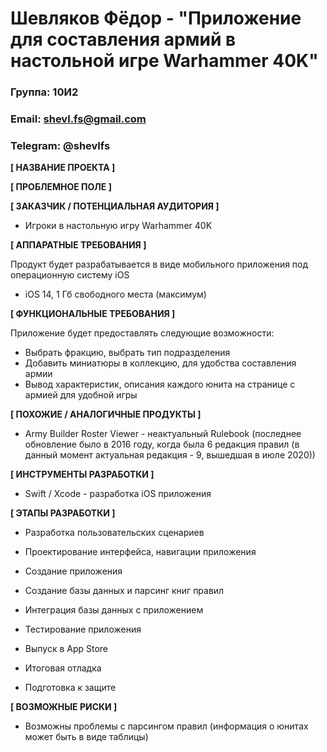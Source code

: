# Шевляков Фёдор - "Приложение для составления армий в настольной игре Warhammer 40K"
### Группа: 10И2 
### Email: shevl.fs@gmail.com
### Telegram: @shevlfs
**[ НАЗВАНИЕ ПРОЕКТА ]**



**[ ПРОБЛЕМНОЕ ПОЛЕ ]**



**[ ЗАКАЗЧИК / ПОТЕНЦИАЛЬНАЯ АУДИТОРИЯ ]**

* Игроки в настольную игру Warhammer 40K

**[ АППАРАТНЫЕ ТРЕБОВАНИЯ ]** 

Продукт будет разрабатывается в виде мобильного приложения под операционную систему iOS

* iOS 14,  1 Гб свободного места (максимум)

**[ ФУНКЦИОНАЛЬНЫЕ ТРЕБОВАНИЯ ]**

Приложение будет предоставлять следующие возможности:

* Выбрать фракцию, выбрать тип подразделения
* Добавить миниатюры в коллекцию, для удобства составления армии
* Вывод характеристик, описания каждого юнита на странице с армией для удобной игры

**[ ПОХОЖИЕ / АНАЛОГИЧНЫЕ ПРОДУКТЫ ]**

* Army Builder Roster Viewer - неактуальный Rulebook (последнее обновление было в 2016 году, когда была 6 редакция правил (в данный момент актуальная редакция - 9, вышедшая в июле 2020))

**[ ИНСТРУМЕНТЫ РАЗРАБОТКИ ]**

* Swift / Xcode - разработка iOS приложения

**[ ЭТАПЫ РАЗРАБОТКИ ]**

* Разработка пользовательских сценариев

* Проектирование интерфейса, навигации приложения

* Создание приложения

* Создание базы данных и парсинг книг правил

* Интеграция базы данных с приложением

* Тестирование приложения

* Выпуск в App Store

* Итоговая отладка

* Подготовка к защите

**[ ВОЗМОЖНЫЕ РИСКИ ]**

* Возможны проблемы с парсингом правил (информация о юнитах может быть в виде таблицы)